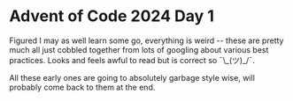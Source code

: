 Advent of Code 2024 Day 1
=========================

Figured I may as well learn some go, everything is weird -- these are pretty much all just cobbled together from lots
of googling about various best practices. Looks and feels awful to read but is correct so ¯\\\_(ツ)_/¯.

All these early ones are going to absolutely garbage style wise, will probably come back to them at the end.